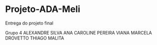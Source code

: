 # Projeto-ADA-Meli
Entrega do projeto final

Grupo 4
ALEXANDRE SILVA
ANA CAROLINE PEREIRA VIANA
MARCELA DROVETTO
THIAGO MALITA

